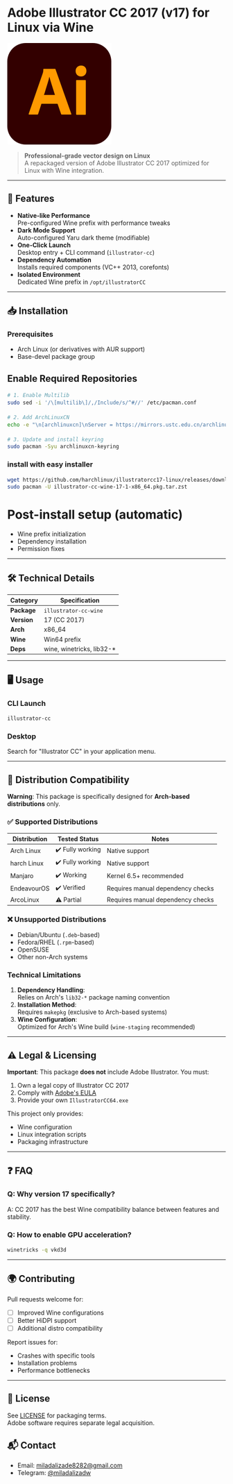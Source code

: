
# Adobe Illustrator CC 2017 (v17) for Linux via Wine

![Adobe Illustrator CC Logo](illustrator.png)

> **Professional-grade vector design on Linux**  
> A repackaged version of Adobe Illustrator CC 2017 optimized for Linux with Wine integration.

---

## 🚀 Features
- **Native-like Performance**  
  Pre-configured Wine prefix with performance tweaks
- **Dark Mode Support**  
  Auto-configured Yaru dark theme (modifiable)
- **One-Click Launch**  
  Desktop entry + CLI command (`illustrator-cc`)
- **Dependency Automation**  
  Installs required components (VC++ 2013, corefonts)
- **Isolated Environment**  
  Dedicated Wine prefix in `/opt/illustratorCC`

---

## 📥 Installation

### Prerequisites
- Arch Linux (or derivatives with AUR support)
- Base-devel package group

## Enable Required Repositories
```bash
# 1. Enable Multilib
sudo sed -i '/\[multilib\]/,/Include/s/^#//' /etc/pacman.conf

# 2. Add ArchLinuxCN
echo -e "\n[archlinuxcn]\nServer = https://mirrors.ustc.edu.cn/archlinuxcn/\$arch" | sudo tee -a /etc/pacman.conf

# 3. Update and install keyring
sudo pacman -Syu archlinuxcn-keyring
```
### install with easy installer
```bash
wget https://github.com/harchlinux/illustratorcc17-linux/releases/download/1.5.0/illustrator-cc-wine-17-1-x86_64.pkg.tar.zst
sudo pacman -U illustrator-cc-wine-17-1-x86_64.pkg.tar.zst

```
# Post-install setup (automatic)
- Wine prefix initialization
- Dependency installation
- Permission fixes


---

## 🛠️ Technical Details
| Category       | Specification                  |
|---------------|-------------------------------|
| **Package**   | `illustrator-cc-wine`         |
| **Version**   | 17 (CC 2017)                  |
| **Arch**      | x86_64                        |
| **Wine**      | Win64 prefix                  |
| **Deps**      | wine, winetricks, lib32-*     |

---

## 🖥️ Usage
### CLI Launch
```bash
illustrator-cc
```

### Desktop
Search for "Illustrator CC" in your application menu.

---
## 🐧 Distribution Compatibility

**Warning**: This package is specifically designed for **Arch-based distributions** only.  

### ✅ Supported Distributions  
| Distribution | Tested Status | Notes |
|--------------|---------------|-------|
| Arch Linux | ✔️ Fully working | Native support |
| harch Linux | ✔️ Fully working | Native support |
| Manjaro | ✔️ Working | Kernel 6.5+ recommended |
| EndeavourOS | ✔️ Verified |  Requires manual dependency checks  |
| ArcoLinux | ⚠️ Partial | Requires manual dependency checks |

### ❌ Unsupported Distributions  
- Debian/Ubuntu (`.deb`-based)  
- Fedora/RHEL (`.rpm`-based)  
- OpenSUSE  
- Other non-Arch systems  

### Technical Limitations  
1. **Dependency Handling**:  
   Relies on Arch's `lib32-*` package naming convention  
2. **Installation Method**:  
   Requires `makepkg` (exclusive to Arch-based systems)  
3. **Wine Configuration**:  
   Optimized for Arch's Wine build (`wine-staging` recommended)  

---
## ⚠️ Legal & Licensing
**Important**: This package **does not** include Adobe Illustrator. You must:
1. Own a legal copy of Illustrator CC 2017
2. Comply with [Adobe's EULA](https://www.adobe.com/legal/terms.html)
3. Provide your own `IllustratorCC64.exe`

This project only provides:
- Wine configuration
- Linux integration scripts
- Packaging infrastructure

---

## ❓ FAQ
### Q: Why version 17 specifically?
A: CC 2017 has the best Wine compatibility balance between features and stability.

### Q: How to enable GPU acceleration?
```bash
winetricks -q vkd3d
```

---

## 🌍 Contributing
Pull requests welcome for:
- [ ] Improved Wine configurations
- [ ] Better HiDPI support
- [ ] Additional distro compatibility

Report issues for:
- Crashes with specific tools
- Installation problems
- Performance bottlenecks

---

## 📜 License
See [LICENSE](LICENSE) for packaging terms.  
Adobe software requires separate legal acquisition.

## 📬 Contact
- Email: miladalizade8282@gmail.com  
- Telegram: [@miladalizadw](https://t.me/miladalizadw)
